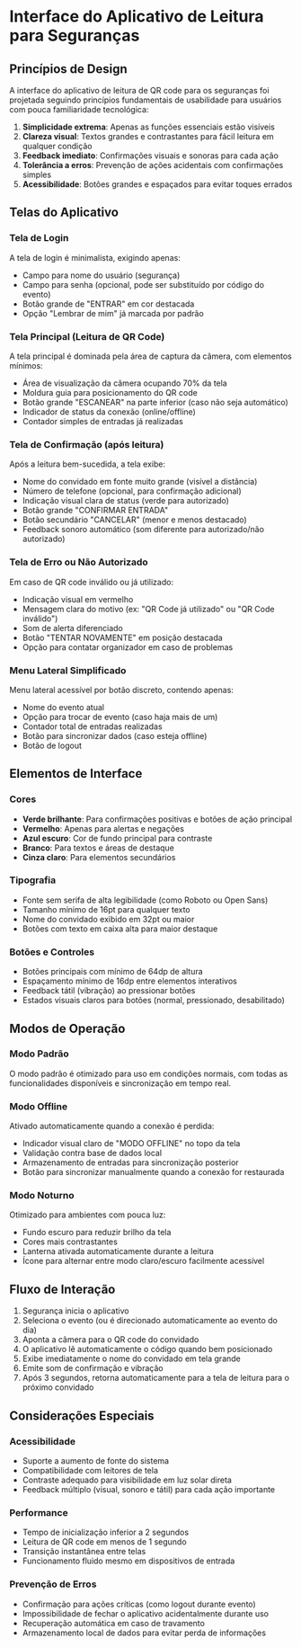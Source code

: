 # Interface do Aplicativo de Leitura para Seguranças

## Princípios de Design

A interface do aplicativo de leitura de QR code para os seguranças foi projetada seguindo princípios fundamentais de usabilidade para usuários com pouca familiaridade tecnológica:

1. **Simplicidade extrema**: Apenas as funções essenciais estão visíveis
2. **Clareza visual**: Textos grandes e contrastantes para fácil leitura em qualquer condição
3. **Feedback imediato**: Confirmações visuais e sonoras para cada ação
4. **Tolerância a erros**: Prevenção de ações acidentais com confirmações simples
5. **Acessibilidade**: Botões grandes e espaçados para evitar toques errados

## Telas do Aplicativo

### Tela de Login

A tela de login é minimalista, exigindo apenas:
- Campo para nome do usuário (segurança)
- Campo para senha (opcional, pode ser substituído por código do evento)
- Botão grande de "ENTRAR" em cor destacada
- Opção "Lembrar de mim" já marcada por padrão

### Tela Principal (Leitura de QR Code)

A tela principal é dominada pela área de captura da câmera, com elementos mínimos:
- Área de visualização da câmera ocupando 70% da tela
- Moldura guia para posicionamento do QR code
- Botão grande "ESCANEAR" na parte inferior (caso não seja automático)
- Indicador de status da conexão (online/offline)
- Contador simples de entradas já realizadas

### Tela de Confirmação (após leitura)

Após a leitura bem-sucedida, a tela exibe:
- Nome do convidado em fonte muito grande (visível a distância)
- Número de telefone (opcional, para confirmação adicional)
- Indicação visual clara de status (verde para autorizado)
- Botão grande "CONFIRMAR ENTRADA" 
- Botão secundário "CANCELAR" (menor e menos destacado)
- Feedback sonoro automático (som diferente para autorizado/não autorizado)

### Tela de Erro ou Não Autorizado

Em caso de QR code inválido ou já utilizado:
- Indicação visual em vermelho
- Mensagem clara do motivo (ex: "QR Code já utilizado" ou "QR Code inválido")
- Som de alerta diferenciado
- Botão "TENTAR NOVAMENTE" em posição destacada
- Opção para contatar organizador em caso de problemas

### Menu Lateral Simplificado

Menu lateral acessível por botão discreto, contendo apenas:
- Nome do evento atual
- Opção para trocar de evento (caso haja mais de um)
- Contador total de entradas realizadas
- Botão para sincronizar dados (caso esteja offline)
- Botão de logout

## Elementos de Interface

### Cores

- **Verde brilhante**: Para confirmações positivas e botões de ação principal
- **Vermelho**: Apenas para alertas e negações
- **Azul escuro**: Cor de fundo principal para contraste
- **Branco**: Para textos e áreas de destaque
- **Cinza claro**: Para elementos secundários

### Tipografia

- Fonte sem serifa de alta legibilidade (como Roboto ou Open Sans)
- Tamanho mínimo de 16pt para qualquer texto
- Nome do convidado exibido em 32pt ou maior
- Botões com texto em caixa alta para maior destaque

### Botões e Controles

- Botões principais com mínimo de 64dp de altura
- Espaçamento mínimo de 16dp entre elementos interativos
- Feedback tátil (vibração) ao pressionar botões
- Estados visuais claros para botões (normal, pressionado, desabilitado)

## Modos de Operação

### Modo Padrão

O modo padrão é otimizado para uso em condições normais, com todas as funcionalidades disponíveis e sincronização em tempo real.

### Modo Offline

Ativado automaticamente quando a conexão é perdida:
- Indicador visual claro de "MODO OFFLINE" no topo da tela
- Validação contra base de dados local
- Armazenamento de entradas para sincronização posterior
- Botão para sincronizar manualmente quando a conexão for restaurada

### Modo Noturno

Otimizado para ambientes com pouca luz:
- Fundo escuro para reduzir brilho da tela
- Cores mais contrastantes
- Lanterna ativada automaticamente durante a leitura
- Ícone para alternar entre modo claro/escuro facilmente acessível

## Fluxo de Interação

1. Segurança inicia o aplicativo
2. Seleciona o evento (ou é direcionado automaticamente ao evento do dia)
3. Aponta a câmera para o QR code do convidado
4. O aplicativo lê automaticamente o código quando bem posicionado
5. Exibe imediatamente o nome do convidado em tela grande
6. Emite som de confirmação e vibração
7. Após 3 segundos, retorna automaticamente para a tela de leitura para o próximo convidado

## Considerações Especiais

### Acessibilidade

- Suporte a aumento de fonte do sistema
- Compatibilidade com leitores de tela
- Contraste adequado para visibilidade em luz solar direta
- Feedback múltiplo (visual, sonoro e tátil) para cada ação importante

### Performance

- Tempo de inicialização inferior a 2 segundos
- Leitura de QR code em menos de 1 segundo
- Transição instantânea entre telas
- Funcionamento fluido mesmo em dispositivos de entrada

### Prevenção de Erros

- Confirmação para ações críticas (como logout durante evento)
- Impossibilidade de fechar o aplicativo acidentalmente durante uso
- Recuperação automática em caso de travamento
- Armazenamento local de dados para evitar perda de informações
